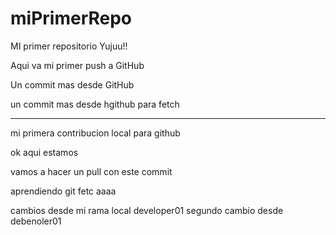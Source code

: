 # miPrimerRepo
MI primer repositorio Yujuu!!

Aqui va mi primer push a GitHub

Un commit mas desde GitHub

un commit mas desde hgithub para fetch

****************************************

 mi primera contribucion local para github

ok aqui estamos 

vamos a hacer un pull con este commit

aprendiendo git fetc aaaa

cambios desde mi rama local developer01
segundo cambio desde debenoler01

